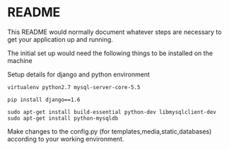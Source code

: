 # README #

This README would normally document whatever steps are necessary to get your application up and running.

The initial set up would need the following things to be installed on the machine

Setup details for django and python environment

	virtualenv python2.7 mysql-server-core-5.5

	pip install django==1.6

	sudo apt-get install build-essential python-dev libmysqlclient-dev
	sudo apt-get install python-mysqldb

Make changes to the config.py (for templates,media,static,databases) according to your working environment.




